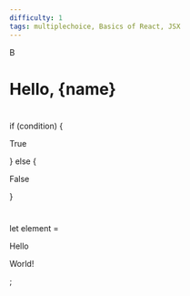 ```yaml
---
difficulty: 1
tags: multiplechoice, Basics of React, JSX
---
```


B

#

<h1>Hello, {name}</h1>

#

if (condition) { <p>True</p> } else { <p>False</p> }

#

let element = <p>Hello</p><p>World!</p>;

